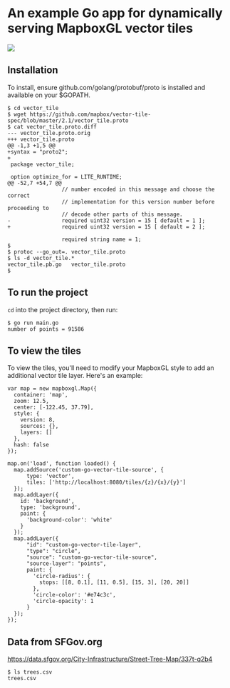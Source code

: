 # An example Go app for dynamically serving MapboxGL vector tiles

![](https://cloud.githubusercontent.com/assets/583385/16578797/4cbf4d8a-4251-11e6-9f4c-75820d220405.png)


## Installation

To install, ensure github.com/golang/protobuf/proto is installed and available on your $GOPATH.

```console
$ cd vector_tile
$ wget https://github.com/mapbox/vector-tile-spec/blob/master/2.1/vector_tile.proto
$ cat vector_tile.proto.diff
--- vector_tile.proto.orig
+++ vector_tile.proto
@@ -1,3 +1,5 @@
+syntax = "proto2";
+
 package vector_tile;
 
 option optimize_for = LITE_RUNTIME;
@@ -52,7 +54,7 @@
                 // number encoded in this message and choose the correct
                 // implementation for this version number before proceeding to
                 // decode other parts of this message.
-                required uint32 version = 15 [ default = 1 ];
+                required uint32 version = 15 [ default = 2 ];
 
                 required string name = 1;
$
$ protoc --go_out=. vector_tile.proto
$ ls -d vector_tile.*
vector_tile.pb.go	vector_tile.proto
$
```

## To run the project

`cd` into the project directory, then run:

```console
$ go run main.go
number of points = 91586
```

## To view the tiles

To view the tiles, you'll need to modify your MapboxGL style to add an additional vector tile layer. Here's an example:

```
var map = new mapboxgl.Map({
  container: 'map',
  zoom: 12.5,
  center: [-122.45, 37.79],
  style: {
    version: 8,
    sources: {},
    layers: []
  },
  hash: false
});

map.on('load', function loaded() {
  map.addSource('custom-go-vector-tile-source', {
      type: 'vector',
      tiles: ['http://localhost:8080/tiles/{z}/{x}/{y}']
  });
  map.addLayer({
    id: 'background',
    type: 'background',
    paint: {
      'background-color': 'white'
    }
  });
  map.addLayer({
      "id": "custom-go-vector-tile-layer",
      "type": "circle",
      "source": "custom-go-vector-tile-source",
      "source-layer": "points",
      paint: {
        'circle-radius': {
          stops: [[8, 0.1], [11, 0.5], [15, 3], [20, 20]]
        },
        'circle-color': '#e74c3c',
        'circle-opacity': 1
      }
  });
});
```

## Data from SFGov.org

https://data.sfgov.org/City-Infrastructure/Street-Tree-Map/337t-q2b4

```console
$ ls trees.csv
trees.csv
```
